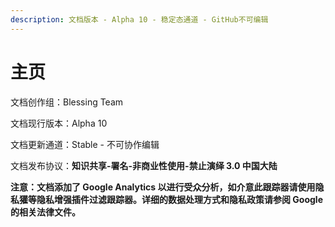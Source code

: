 ```yaml
---
description: 文档版本 - Alpha 10 - 稳定态通道 - GitHub不可编辑
---
```


# 主页

文档创作组：Blessing Team

文档现行版本：Alpha 10

文档更新通道：Stable - 不可协作编辑

文档发布协议：**知识共享-署名-非商业性使用-禁止演绎 3.0 中国大陆**

**注意：文档添加了 Google Analytics 以进行受众分析，如介意此跟踪器请使用隐私獾等隐私增强插件过滤跟踪器。详细的数据处理方式和隐私政策请参阅 Google 的相关法律文件。**

